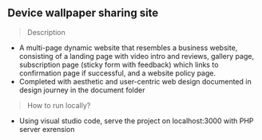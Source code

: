## Device wallpaper sharing site

> Description

- A multi-page dynamic website that resembles a business website, consisting of
  a landing page with video intro and reviews, gallery page, subscription page
  (sticky form with feedback) which links to confirmation page if successful,
  and a website policy page.
- Completed with aesthetic and user-centric web design documented in design
  journey in the document folder

> How to run locally?

- Using visual studio code, serve the project on localhost:3000 with PHP server
  exrension
